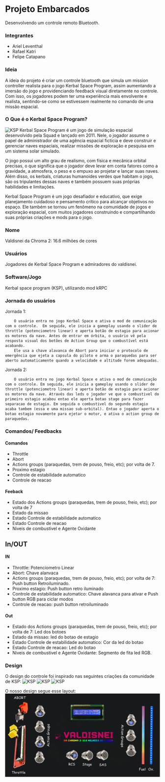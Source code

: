 # Projeto Embarcados

Desenvolvendo um controle remoto Bluetooth.

### Integrantes

- Ariel Leventhal
- Rafael Katri
- Felipe Catapano

### Ideia

A ideia do projeto é criar um controle bluetooth que simula um mission controller realista para o jogo Kerbal Space Program, assim aumentando a imersão do jogo e providenciando feedback visual diretamente no controle.
Com isso, os jogadores podem ter uma experiência mais envolvente e realista, sentindo-se como se estivessem realmente no comando de uma missão espacial.

### O Que é o Kerbal Space Program?

![KSP](https://cdn1.epicgames.com/offer/ca0530b485754032be50cb6f27be0c2c/EGS_KerbalSpaceProgram_Squad_S1_2560x1440-380681e19358cb3d1e1162ce755e5e01)
Kerbal Space Program é um jogo de simulação espacial desenvolvido pela Squad e lançado em 2011. Nele, o jogador assume o papel de administrador de uma agência espacial fictícia e deve construir e gerenciar naves espaciais, realizar missões de exploração e pesquisa em um sistema solar simulado.

O jogo possui um alto grau de realismo, com física e mecânica orbital precisas, o que significa que o jogador deve levar em conta fatores como a gravidade, a atmosfera, o peso e o empuxo ao projetar e lançar suas naves. Além disso, os kerbals, criaturas humanoides verdes que habitam o jogo, são os tripulantes dessas naves e também possuem suas próprias habilidades e limitações.

Kerbal Space Program é um jogo desafiador e educativo, que exige planejamento cuidadoso e pensamento crítico para alcançar objetivos no espaço. Ele também se tornou um fenômeno na comunidade de jogos e exploração espacial, com muitos jogadores construindo e compartilhando suas próprias criações e mods para o jogo.

### Nome
Valdisnei da Chroma 2:
16.6 milhões de cores

### Usuários 

Jogadores de Kerbal Space Program e admiradores do valdisnei.

### Software/Jogo 

Kerbal space  program (KSP), utilizando mod kRPC
### Jornada do usuários
Jornada 1:

        O usuário entra no jogo Kerbal Space e ativa o mod de comunicação com o controle.  Em seguida, ele inicia a gameplay usando o slider de throttle (potenciometro linear) e aperta botão de estagio para acionar os motores da nave. Antes de entrar em órbita, o usuário vê pela resposta visual dos botões de Action Group que o combustível está acabando. 
        Ele usa a chave alavanca de Abort para iniciar o protocolo de emergência que ejeta a capsula do piloto e arma o paraquedas para ser aberto automaticamente quando a velocidade e altitude forem adequadas.

Jornada 2:

        O usuário entra no jogo Kerbal Space e ativa o mod de comunicação com o controle. Em seguida, ele inicia a gameplay usando o slider de throttle (potenciometro linear) e aperta botão de estagio para acionar os motores da nave. Através das leds o jogador ve que o combustivel do primeiro estagio acabou entao ele aperta botao stage para fazer separacao de estagio. Em seguida o combustivel do segundo estagio acaba tambem (essa e uma missao sub-orbital). Entao o jogador aperta o botao estagio novamente para ejetar o motor, e ativa o action group de paraquedas.
        

### Comandos/ Feedbacks

#### Comandos
* Throttle 
* Abort
* Actions groups (paraquedas, trem de pouso, freio, etc); por volta de 7.
* Proximo estagio
* Controle de estabilidade automatico
* Controle de reacao

#### Feeback

* Estado dos Actions groups (paraquedas, trem de pouso, freio, etc); por volta de 7
* Estado da missao
* Estado Controle de estabilidade automatico
* Estado Controle de reacao
* Niveis de combustivel e Agente Oxidante

## In/OUT
#### IN
* Throttle: Potenciometro Linear
* Abort: Chave alanvaca
* Actions groups (paraquedas, trem de pouso, freio, etc); por volta de 7: Push button Retroiluminado.
* Proximo estagio: Push button retro iluminado
* Controle de estabilidade automatico: Chave alavanca para ativar e  Push button RGB para ciclar modos
* Controle de reacao: push button retroiluminado

#### Out

* Estado dos Actions groups (paraquedas, trem de pouso, freio, etc); por volta de 7: Led dos botoes
* Estado da missao: led do botao de estagio
* Estado Controle de estabilidade automatico: Cor da led do botao
* Estado Controle de reacao: Led do botao
* Niveis de combustivel e Agente Oxidante: Segmento de fita led RGB.
### Design

O design do controle foi inspirado nas seguintes criações da comunidade de KSP:
![KSP](https://hackaday.com/wp-content/uploads/2018/01/kspcon_feat1.jpg)
![KSP](https://content.instructables.com/F0Q/NNCS/KTMY1XJX/F0QNNCSKTMY1XJX.jpg?auto=webp&fit=bounds&frame=1&height=1024&width=1024auto=webp&frame=1&height=150)
![KSP](https://preview.redd.it/pdcl51a405u81.jpg?auto=webp&s=74cbd29ae007c6da01902a85cc1ae107bfc424d4)

O nosso design segue esse layout:
![KSP](valdisnei.png)